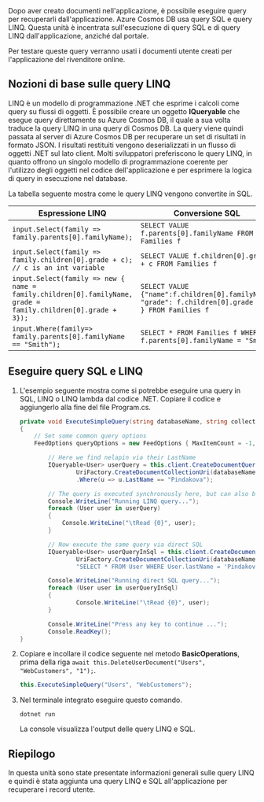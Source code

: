 <!--TODO: Explain how to do ExecuteNext (pages closer to SDK imp) vs ToList (continuation token)--> Dopo aver creato documenti nell'applicazione, è possibile eseguire query per recuperarli dall'applicazione. Azure Cosmos DB usa query SQL e query LINQ. Questa unità è incentrata sull'esecuzione di query SQL e di query LINQ dall'applicazione, anziché dal portale.

Per testare queste query verranno usati i documenti utente creati per l'applicazione del rivenditore online.

## <a name="linq-query-basics"></a>Nozioni di base sulle query LINQ

LINQ è un modello di programmazione .NET che esprime i calcoli come query su flussi di oggetti. È possibile creare un oggetto **IQueryable** che esegue query direttamente su Azure Cosmos DB, il quale a sua volta traduce la query LINQ in una query di Cosmos DB. La query viene quindi passata al server di Azure Cosmos DB per recuperare un set di risultati in formato JSON. I risultati restituiti vengono deserializzati in un flusso di oggetti .NET sul lato client. Molti sviluppatori preferiscono le query LINQ, in quanto offrono un singolo modello di programmazione coerente per l'utilizzo degli oggetti nel codice dell'applicazione e per esprimere la logica di query in esecuzione nel database.

La tabella seguente mostra come le query LINQ vengono convertite in SQL.

| Espressione LINQ | Conversione SQL |
|---|---|
| `input.Select(family => family.parents[0].familyName);`| `SELECT VALUE f.parents[0].familyName FROM Families f` |
|`input.Select(family => family.children[0].grade + c); // c is an int variable` | `SELECT VALUE f.children[0].grade + c FROM Families f` |
|`input.Select(family => new { name = family.children[0].familyName, grade = family.children[0].grade + 3});`| `SELECT VALUE {"name":f.children[0].familyName, "grade": f.children[0].grade + 3 } FROM Families f`|
|`input.Where(family=> family.parents[0].familyName == "Smith");`|`SELECT * FROM Families f WHERE f.parents[0].familyName = "Smith"`|

## <a name="run-sql-and-linq-queries"></a>Eseguire query SQL e LINQ

1. L'esempio seguente mostra come si potrebbe eseguire una query in SQL, LINQ o LINQ lambda dal codice .NET. Copiare il codice e aggiungerlo alla fine del file Program.cs.

    ```csharp
    private void ExecuteSimpleQuery(string databaseName, string collectionName)
    {
        // Set some common query options
        FeedOptions queryOptions = new FeedOptions { MaxItemCount = -1, EnableCrossPartitionQuery = true };
    
            // Here we find nelapin via their LastName
            IQueryable<User> userQuery = this.client.CreateDocumentQuery<User>(
                    UriFactory.CreateDocumentCollectionUri(databaseName, collectionName), queryOptions)
                    .Where(u => u.LastName == "Pindakova");
    
            // The query is executed synchronously here, but can also be executed asynchronously via the IDocumentQuery<T> interface
            Console.WriteLine("Running LINQ query...");
            foreach (User user in userQuery)
            {
                Console.WriteLine("\tRead {0}", user);
            }
    
            // Now execute the same query via direct SQL
            IQueryable<User> userQueryInSql = this.client.CreateDocumentQuery<User>(
                    UriFactory.CreateDocumentCollectionUri(databaseName, collectionName), 
                    "SELECT * FROM User WHERE User.lastName = 'Pindakova'", queryOptions );
    
            Console.WriteLine("Running direct SQL query...");
            foreach (User user in userQueryInSql)
            {
                    Console.WriteLine("\tRead {0}", user);
            }
    
            Console.WriteLine("Press any key to continue ...");
            Console.ReadKey();
    }
    ```

1. Copiare e incollare il codice seguente nel metodo **BasicOperations**, prima della riga `await this.DeleteUserDocument("Users", "WebCustomers", "1");`.

    ```csharp
    this.ExecuteSimpleQuery("Users", "WebCustomers");
    ```

1. Nel terminale integrato eseguire questo comando.
    
    ```
    dotnet run
    ```

    La console visualizza l'output delle query LINQ e SQL.

## <a name="summary"></a>Riepilogo

In questa unità sono state presentate informazioni generali sulle query LINQ e quindi è stata aggiunta una query LINQ e SQL all'applicazione per recuperare i record utente.